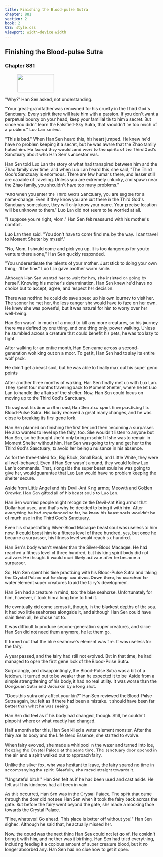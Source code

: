 ```yaml
---
title: Finishing the Blood-pulse Sutra
chapter: 881
section: 2
book: 2
CSS: style.css
viewport: width=device-width
---
```


## Finishing the Blood-pulse Sutra

### Chapter 881

<figure>
	<img src="../Images/gem.gif" alt="" id="gem" width="120" height="60" />
</figure>

"Why?" Han Sen asked, not understanding.

"Your great-grandfather was renowned for his cruelty in the Third God's Sanctuary. Every spirit there will hate him with a passion. If you don't want a perpetual bounty on your head, keep your familial tie to him a secret. But since you didn't learn the Falsified-Sky Sutra, that shouldn't be too much of a problem." Luo Lan smiled.

"This is bad." When Han Sen heard this, his heart jumped. He knew he'd have no problem keeping it a secret, but he was aware that the Zhao family hated him. He feared they would send word to the spirits of the Third God's Sanctuary about who Han Sen's ancestor was.

Han Sen told Luo Lan the story of what had transpired between him and the Zhao family over time, and when Luo Lan heard this, she said, "The Third God's Sanctuary is enormous. There are few humans there, and lesser still are capable of traveling. Unless you are extremely unlucky, and spawn near the Zhao family, you shouldn't have too many problems."

"And when you enter the Third God's Sanctuary, you are eligible for a name-change. Even if they know you are out there in the Third God's Sanctuary someplace, they will only know your name. Your precise location will be unknown to them." Luo Lan did not seem to be worried at all.

"I suppose you're right, Mom." Han Sen felt reassured with his mother's comfort.

Luo Lan then said, "You don't have to come find me, by the way. I can travel to Moment Shelter by myself."

"No, Mom, I should come and pick you up. It is too dangerous for you to venture there alone," Han Sen quickly responded.

"You underestimate the talents of your mother. Just stick to doing your own thing; I'll be fine." Luo Lan gave another warm smile.

Although Han Sen wanted her to wait for him, she insisted on going by herself. Knowing his mother's determination, Han Sen knew he'd have no choice but to accept, agree, and respect her decision.

There was nothing he could do save speed up his own journey to visit her. The sooner he met her, the less danger she would have to face on her own. He knew she was powerful, but it was natural for him to worry over her well-being.

Han Sen wasn't in much of a mood to kill any more creatures, so his journey there was defined by one thing, and one thing only; power walking. Unless he stumbled across a creature that could benefit his pets, he was too lazy to fight.

After walking for an entire month, Han Sen came across a second-generation wolf king out on a moor. To get it, Han Sen had to slay its entire wolf pack.

He didn't get a beast soul, but he was able to finally max out his super geno points.

After another three months of walking, Han Sen finally met up with Luo Lan. They spent four months traveling back to Moment Shelter, where he let Luo Lan to handle the affairs of the shelter. Now, Han Sen could focus on moving up to the Third God's Sanctuary.

Throughout his time on the road, Han Sen also spent time practicing his Blood-Pulse Sutra. His body received a great many changes, and he was close to breaking its first gene lock.

Han Sen planned on finishing the first tier and then becoming a surpasser. He also wanted to level up the fairy, too. She wouldn't listen to anyone but Han Sen, so he thought she'd only bring mischief if she was to remain in Moment Shelter without him. Han Sen was going to try and get her to the Third God's Sanctuary, to avoid her being a nuisance in his absence.

As for the three-tailed fox, Big Black, Small Back, and Little White, they were all well-behaved. Even if Han Sen wasn't around, they would follow Luo Lan's commands. That, alongside the super beast souls he was going to give her, would guarantee that Luo Lan would have no problem keeping the shelter secure.

Aside from Little Angel and his Devil-Ant King armor, Meowth and Golden Growler, Han Sen gifted all of his beast souls to Luo Lan.

Han Sen worried people might recognize the Devil-Ant King armor that Dollar had used, and that's why he decided to bring it with him. After everything he had experienced so far, he knew his beast souls wouldn't be of much use in the Third God's Sanctuary.

Even his shapeshifting Silver-Blood Macaque beast soul was useless to him now. It could boost him to a fitness level of three hundred, yes, but once he became a surpasser, his fitness level would reach six hundred.

Han Sen's body wasn't weaker than the Silver-Blood Macaque. He had reached a fitness level of three hundred, but his king spirit body did not activate. He thought it would most likely activate after he became a surpasser.

So, Han Sen spent his time practicing with his Blood-Pulse Sutra and taking the Crystal Palace out for deep-sea dives. Down there, he searched for water element super creatures to aid the fairy's development.

Han Sen had a creature in mind, too: the blue seahorse. Unfortunately for him, however, it took him a long time to find it.

He eventually did come across it, though, in the blackest depths of the sea. It had two little seahorses alongside it, and although Han Sen could have slain them all, he chose not to.

It was difficult to produce second-generation super creatures, and since Han Sen did not need them anymore, he let them go.

It turned out that the blue seahorse's element was fire. It was useless for the fairy.

A year passed, and the fairy had still not evolved. But in that time, he had managed to open the first gene lock of the Blood-Pulse Sutra.

Surprisingly, and disappointingly, the Blood-Pulse Sutra was a bit of a letdown. It turned out to be weaker than he expected it to be. Aside from a simple strengthening of his body, it had no real utility. It was worse than the Dongxuan Sutra and Jadeskin by a long shot.

"Does this sutra only affect your kin?" Han Sen reviewed the Blood-Pulse Sutra again, but felt as if there had been a mistake. It should have been far better than what he was seeing.

Han Sen did feel as if his body had changed, though. Still, he couldn't pinpoint where or what exactly had changed.

Half a month after this, Han Sen killed a water element monster. After the fairy ate its body and the Life Geno Essence, she started to evolve.

When fairy evolved, she made a whirlpool in the water and turned into ice, freezing the Crystal Palace at the same time. The sanctuary door opened in the air, and a spirit walked out to approach fairy.

Unlike the silver fox, who was hesitant to leave, the fairy spared no time in accompanying the spirit. Gleefully, she raced straight towards it.

"Ungrateful bitch." Han Sen felt as if he had been used and cast aside. He felt as if his kindness had all been in vain.

As this occurred, Han Sen was in the Crystal Palace. The spirit that came through the door did not see Han Sen when it took the fairy back across the gate. But before the fairy went beyond the gate, she made a mocking face towards the Crystal Palace.

"Fine, whatever! Go ahead. This place is better off without you!" Han Sen sighed. Although he said that, he actually missed her.

Now, the gourd was the next thing Han Sen could not let go of. He couldn't bring it with him, and neither was it birthing. Han Sen had tried everything, including feeding it a copious amount of super creature blood, but it no longer absorbed any. Han Sen had no clue how to get it open.
